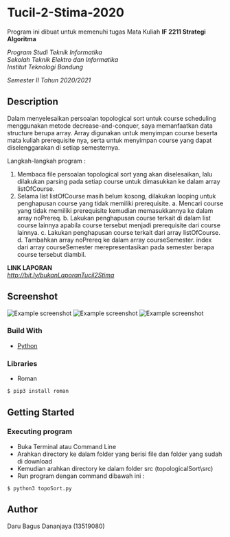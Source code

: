 # Tucil-2-Stima-2020

Program ini dibuat untuk memenuhi tugas Mata Kuliah **IF 2211 Strategi Algoritma** <br />

*Program Studi Teknik Informatika* <br />
*Sekolah Teknik Elektro dan Informatika* <br />
*Institut Teknologi Bandung* <br />

*Semester II Tahun 2020/2021*


## Description
Dalam menyelesaikan persoalan topological sort untuk course scheduling menggunakan metode decrease-and-conquer, saya memanfaatkan data structure berupa array. Array digunakan untuk menyimpan course beserta mata kuliah prerequisite nya, serta untuk menyimpan course yang dapat diselenggarakan di setiap semesternya.<br />

Langkah-langkah program :
1. Membaca file persoalan topological sort yang akan diselesaikan, lalu dilakukan parsing pada setiap course untuk dimasukkan ke dalam array listOfCourse.
2. Selama list listOfCourse masih belum kosong, dilakukan looping untuk penghapusan course yang tidak memiliki prerequisite.
   a. Mencari course yang tidak memiliki prerequisite kemudian memasukkannya ke dalam array noPrereq.
   b. Lakukan penghapusan course terkait di dalam list course lainnya apabila course tersebut menjadi prerequisite dari course lainnya.
   c. Lakukan penghapusan course terkait dari array listOfCourse.
   d. Tambahkan array noPrereq ke dalam array courseSemester. index dari array courseSemester merepresentasikan pada semester berapa course tersebut diambil.

**LINK LAPORAN** <br />
*http://bit.ly/bukanLaporanTucil2Stima*

## Screenshot
![Example screenshot](./doc/img/1.png)
![Example screenshot](./doc/img/2.png)
![Example screenshot](./doc/img/3.png)

### Build With

- [Python](https://en.wikipedia.org/wiki/Python_(programming_language))

### Libraries

- Roman

```
$ pip3 install roman
```

## Getting Started

### Executing program

- Buka Terminal atau Command Line
- Arahkan directory ke dalam folder yang berisi file dan folder yang sudah di download
- Kemudian arahkan directory ke dalam folder src (topologicalSort\src)
- Run program dengan command dibawah ini :

```
$ python3 topoSort.py
```


## Author
Daru Bagus Dananjaya (13519080)
